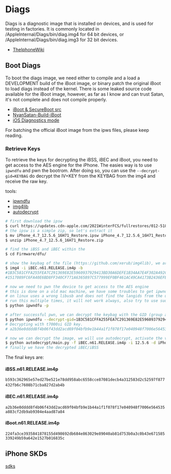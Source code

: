 # Diags
Diags is a diagnostic image that is installed on devices, and is used for testing in factories. It is commonly located in /AppleInternal/Diags/bin/diag.img4 for 64 bit devices, or /AppleInternal/Diags/bin/diag.img3 for 32 bit devices.

* [TheIphoneWiki](https://www.theiphonewiki.com/wiki/Diags)

## Boot Diags
To boot the diags image, we need either to compile and a load a DEVELOPMENT build of the iBoot image, or binary patch the original iBoot to load diags instead of the kernel. There is some leaked source code available for the iBoot image, however, as far as I know and can trust Satan, it's not complete and does not compile properly.

* [iBoot & SecureBoot src](https://yalujailbreak.net/bootrom-iboot-source-code-leaked/)
* [NyanSatan-Build-iBoot](https://nyansatan.github.io/building-iboot/)
* [iOS Diagnostics mode](https://haiyuidesu.github.io/blog/diagnostics.html)

For batching the official iBoot image from the ipws files, please keep reading.

### Retrieve Keys
To retrieve the keys for decrypting the iBSS, iBEC and iBoot, you need to get access to the AES engine for the iPhone. The easies way is to use `ipwndfu` and pwn the bootrom. After doing so, you can use the `--decrypt-gid=KEYBAG` do decrypt the IV+KEY from the KEYBAG from the img4 and receive the raw key.

tools:
* [ipwndfu](https://github.com/axi0mX/ipwndfu)
* [img4lib](https://github.com/xerub/img4lib)
* [autodecrypt](https://github.com/matteyeux/autodecrypt)

```bash
# first download the ipsw
$ curl https://updates.cdn-apple.com/2021WinterFCS/fullrestores/012-51870/2A494DC9-8DE4-43F8-B084-87E91D5AF9BA/iPhone_4.7_12.5.6_16H71_Restore.ipsw -p iPhone_4.7_12.5.6_16H71_Restore.ipsw
# the ipsw is a simple zip, so let's extract it
$ mv iPhone_4.7_12.5.6_16H71_Restore.ipsw iPhone_4.7_12.5.6_16H71_Restore.zip
$ unzip iPhone_4.7_12.5.6_16H71_Restore.zip

# find the iBSS and iBEC within the 
$ cd Firmware/dfu/

# show the keybag of the file (https://github.com/xerub/img4lib), we are interested within the first IV + KEY string
$ img4 -i iBEC.n61.RELEASE.im4p -b
#1B3C581CFFA255FEA7C291369E82E5960937929413BD30A6DEFE1B34AA7E4F302A492C9D27209F84D8E5E1B75D870B77
#1517089FC6FA40E6BD8FF340CF771A6365897C577999EF0BF461AC49CA4173B2436EFBCEBBA42EF8A7EEC31EDCAD9B9C

# now we need to pwn the device to get access to the AES engine
# this is done on a old mac machine, we have some troubles to get ipwndfu running on linux
# on linux uses a wrong libusb and does not find the langids from the usb device
# run this multiple times, it will not work always, also try to use sudo ...
$ python ipwndfu -p

# after successful pwn, we can decrypt the keybag with the GID (group aes key)
$ python ipwndfu --decrypt-gid=1B3C581CFFA255FEA7C291369E82E5960937929413BD30A6DEFE1B34AA7E4F302A492C9D27209F84D8E5E1B75D870B77
# Decrypting with t7000si GID key.
# a2b36e0dddd8f4b06f43dd2acd69f04bfb9e1b44a1f1f078f17e040948f7006e564535a883cf2db9ab9304e4aad87a84

# now we can decrypt the image, we will use autodecrypt, activate the virtual env first (source)
$ python autodecrypt/main.py -f iBEC.n61.RELEASE.im4p -i 12.5.6 -d iPhone7,2 --ivkey a2b36e0dddd8f4b06f43dd2acd69f04bfb9e1b44a1f1f078f17e040948f7006e564535a883cf2db9ab9304e4aad87a84
# finally we have the decrypted iBEC/iBSS
```

The final keys are:
#### iBSS.n61.RELEASE.im4p
```b593c362965e57ed27be521e78dd958abc6558cce87081decb4a312583d2c52597f877432fb6c7608b71cba827d2ab4b```
 
#### iBEC.n61.RELEASE.im4p
```a2b36e0dddd8f4b06f43dd2acd69f04bfb9e1b44a1f1f078f17e040948f7006e564535a883cf2db9ab9304e4aad87a84```

#### iBoot.n61.RELEASE.im4p
```224fa3ce3935841878155d498692db684e863029e89040ab81d753b0a3c0b43e671585339249b59a642e1527b016835c```

## iPhone SKDs
[sdks](https://github.com/okanon/iPhoneOS.sdk)